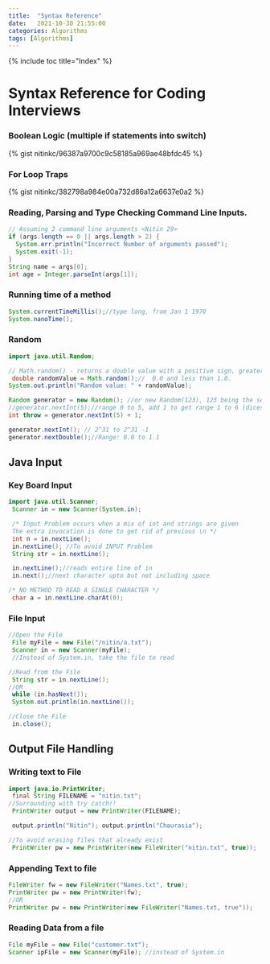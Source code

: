 ```yaml
---
title:  "Syntax Reference"
date:   2021-10-30 21:55:00
categories: Algorithms
tags: [Algorithms]
---
```


{% include toc title="Index" %}

# Syntax Reference for Coding Interviews

### Boolean Logic (multiple if statements into switch)

{% gist nitinkc/96387a9700c9c58185a969ae48bfdc45 %}

### For Loop Traps

{% gist nitinkc/382798a984e00a732d86a12a6637e0a2 %}

### Reading, Parsing and Type Checking Command Line Inputs.

```java
// Assuming 2 command line arguments <Nitin 29>
if (args.length == 0 || args.length > 2) {
  System.err.println("Incorrect Number of arguments passed");
  System.exit(-1);
}
String name = args[0];
int age = Integer.parseInt(args[1]);
```

### Running time of a method

```java
System.currentTimeMillis();//type long, from Jan 1 1970
System.nanoTime();
```

### Random

```java
import java.util.Random;

// Math.random() - returns a double value with a positive sign, greater than or equal to 0.0 and less than 1.0
 double randomValue = Math.random();//  0.0 and less than 1.0.
System.out.println("Random value: " + randomValue);

Random generator = new Random(); //or new Random(123), 123 being the seed
//generator.nextInt(5);//range 0 to 5, add 1 to get range 1 to 6 (dices)
int throw = generator.nextInt(5) + 1;

generator.nextInt(); // 2^31 to 2^31 -1
generator.nextDouble();//Range: 0.0 to 1.1
```

## Java Input

### Key Board Input

```java
import java.util.Scanner;
 Scanner in = new Scanner(System.in);

 /* Input Problem occurs when a mix of int and strings are given
 The extra invocation is done to get rid of previous \n */
 int n = in.nextLine();
 in.nextLine(); //To avoid INPUT Problem
 String str = in.nextLine();

 in.nextLine();//reads entire line of in
 in.next();//next character upto but not including space

/* NO METHOD TO READ A SINGLE CHARACTER */
 char a = in.nextLine.charAt(0);
```

### File Input

```java
//Open the File
 File myFile = new File("/nitin/a.txt");
 Scanner in = new Scanner(myFile);
 //Instead of System.in, take the file to read

//Read from the File
 String str = in.nextLine();
//OR
 while (in.hasNext());
 System.out.println(in.nextLine());

//Close the File
 in.close();
```

## Output File Handling

### Writing text to File

```java
import java.io.PrintWriter;
 final String FILENAME = "nitin.txt";
//Surrounding with try catch!!
 PrintWriter output = new PrintWriter(FILENAME);

 output.println("Nitin"); output.println("Chaurasia");

//To avoid erasing files that already exist
 PrintWriter pw = new PrintWriter(new FileWriter("nitin.txt", true));
```

### Appending Text to file

```java
FileWriter fw = new FileWriter("Names.txt", true);
PrintWriter pw = new PrintWriter(fw);
//OR
PrintWriter pw = new PrintWriter(new FileWriter("Names.txt, true"));
```

### Reading Data from a file

```java
File myFile = new File("customer.txt");
Scanner ipFile = new Scanner(myFile); //instead of System.in
```